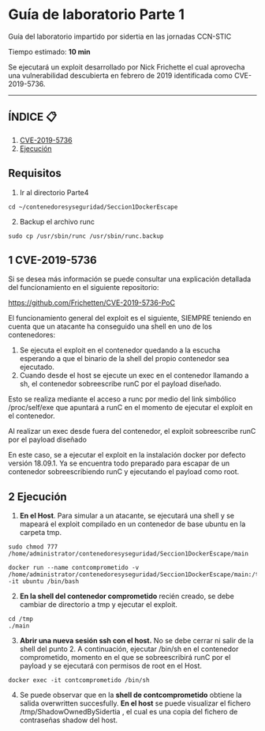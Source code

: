# Guía de laboratorio Parte 1
Guía del laboratorio impartido por sidertia en las jornadas CCN-STIC

Tiempo estimado: **10 min**

Se ejecutará un exploit desarrollado por Nick Frichette el cual aprovecha una vulnerabilidad descubierta en febrero de 2019 identificada como CVE-2019-5736.
***
## ÍNDICE 📋
1. [CVE-2019-5736](#id1)
2. [Ejecución](#id12)

## Requisitos

1. Ir al directorio Parte4
````
cd ~/contenedoresyseguridad/Seccion1DockerEscape
````
2. Backup el archivo runc
````
sudo cp /usr/sbin/runc /usr/sbin/runc.backup
````


<div id='id1'></div>

## 1 CVE-2019-5736

Si se desea más información se puede consultar una explicación detallada del funcionamiento en el siguiente repositorio:

https://github.com/Frichetten/CVE-2019-5736-PoC

El funcionamiento general del exploit es el siguiente, SIEMPRE teniendo en cuenta que un atacante ha conseguido una shell en uno de los contenedores:

1. Se ejecuta el exploit en el contenedor quedando a la escucha esperando a que el binario de la shell del propio contenedor sea ejecutado.
2. Cuando desde el host se ejecute un exec en el contenedor llamando a sh, el contenedor sobreescribe runC por el payload diseñado.

Esto se realiza mediante el acceso a runc por medio del link simbólico /proc/self/exe que apuntará a runC en el momento de ejecutar el exploit en el contenedor.

Al realizar un exec desde fuera del contenedor, el exploit sobreescribe runC por el payload diseñado

En este caso, se a ejecutar el exploit en la instalación docker por defecto versión 18.09.1.
Ya se encuentra todo preparado para escapar de un contenedor sobreescribiendo runC y ejecutando el payload como root.

<div id='id12'></div>

## 2 Ejecución

1. **En el Host**. Para simular a un atacante, se ejecutará una shell y se mapeará el exploit compilado en un contenedor de base ubuntu en la carpeta tmp. 
````
sudo chmod 777 /home/administrator/contenedoresyseguridad/Seccion1DockerEscape/main

docker run --name contcomprometido -v /home/administrator/contenedoresyseguridad/Seccion1DockerEscape/main:/tmp/main -it ubuntu /bin/bash
````
2. **En la shell del contenedor comprometido** recién creado, se debe cambiar de directorio a tmp y ejecutar el exploit.
````
cd /tmp
./main
````
3. **Abrir una nueva sesión ssh con el host.** No se debe cerrar ni salir de la shell del punto 2. A continuación, ejecutar /bin/sh en el contenedor comprometido, momento en el que se sobreescribirá runC por el payload y se ejecutará con permisos de root en el Host.
````
docker exec -it contcomprometido /bin/sh
````
4. Se puede observar que en la **shell de contcomprometido** obtiene la salida overwritten succesfully.
**En el host** se puede visualizar el fichero /tmp/ShadowOwnedBySidertia , el cual es una copia del fichero de contraseñas shadow del host.
